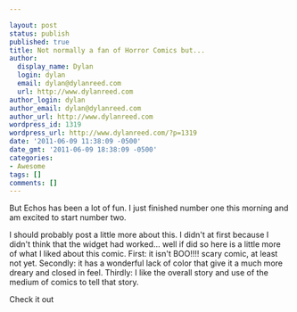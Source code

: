 ```yaml
---

layout: post
status: publish
published: true
title: Not normally a fan of Horror Comics but...
author:
  display_name: Dylan
  login: dylan
  email: dylan@dylanreed.com
  url: http://www.dylanreed.com
author_login: dylan
author_email: dylan@dylanreed.com
author_url: http://www.dylanreed.com
wordpress_id: 1319
wordpress_url: http://www.dylanreed.com/?p=1319
date: '2011-06-09 11:38:09 -0500'
date_gmt: '2011-06-09 18:38:09 -0500'
categories:
- Awesome
tags: []
comments: []
---
```


But Echos has been a lot of fun. I just finished number one this morning and am excited to start number two.  


  


I should probably post a little more about this. I didn't at first because I didn't think that the widget had worked... well if did so here is a little more of what I liked about this comic. First: it isn't BOO!!!! scary comic, at least not yet. Secondly: it has a wonderful lack of color that give it a much more dreary and closed in feel. Thirdly: I like the overall story and use of the medium of comics to tell that story. 

Check it out
